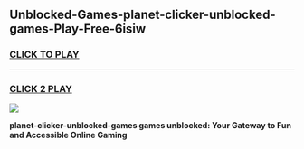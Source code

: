 
## Unblocked-Games-planet-clicker-unblocked-games-Play-Free-6isiw
<h3>
<a href="https://premium76.site?title=planet-clicker-unblocked-games&ref=20M">CLICK TO PLAY</a></h3>
<hr>

<h3>
<a href="https://premium76.site?title=planet-clicker-unblocked-games&ref=20M">CLICK 2 PLAY</a>
  
</h3>

<a href="https://premium76.site?title=planet-clicker-unblocked-games&ref=19M"><img src="https://clearcache.store/games.png"></a>


**planet-clicker-unblocked-games games unblocked: Your Gateway to Fun and Accessible Online Gaming**
